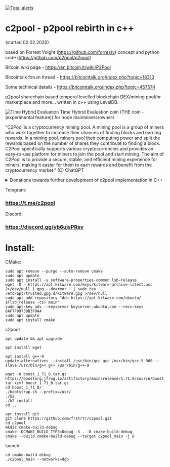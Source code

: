 [![Total alerts](https://img.shields.io/lgtm/alerts/g/frstrtr/c2pool.svg?logo=lgtm&logoWidth=18)](https://lgtm.com/projects/g/frstrtr/c2pool/alerts/)

# c2pool - p2pool rebirth in c++
(started 02.02.2020)

based on Forrest Voight (https://github.com/forrestv) concept and python code (https://github.com/p2pool/p2pool)

Bitcoin wiki page - https://en.bitcoin.it/wiki/P2Pool

Bitcointalk forum thread - https://bitcointalk.org/index.php?topic=18313

Some technical details - https://bitcointalk.org/index.php?topic=457574

p2pool sharechain based temporal levelled blockchain DEX/mining pool/hr marketplace and more... written in c++ using LevelDB.

![Time Hybrid Evaluation](/doc/concepts/THE%20coin.png)
Time Hybrid Evaluation coin (THE coin - (experimental feature)) for node maintainers/owners

"C2Pool is a cryptocurrency mining pool. A mining pool is a group of miners who work together to increase their chances of finding blocks and earning rewards. In a mining pool, miners pool their computing power and split the rewards based on the number of shares they contribute to finding a block. C2Pool specifically supports various cryptocurrencies and provides an easy-to-use platform for miners to join the pool and start mining. The aim of C2Pool is to provide a secure, stable, and efficient mining experience for miners, making it easier for them to earn rewards and benefit from the cryptocurrency market." (C) ChatGPT

<details>
  
  <summary>Donations towards further development of с2pool implementation in C++</summary>

  
BTC:

### 1C2PooLktmeKwx7Sp7aRoDiyUy3y7TMofw

DGB:

### DJKrhVNZtTggUFHJ4CKCkmyWDSRUewyqm3

Dogecoin:

### DF4FSgY3f2ThkNK7HpQtHNcSoyrB1bQaMN

Chia (XCH):

### xch120duz2pn97053lrd0ym4vxqe4hlv2awslc9pf4ld5vf7nvagv46s2t0azk
  
DASH:

### XcSyqMKS1KWNnQ7nH335oiqrqvMiqXuHRw

</details>

Telegram:

### https://t.me/c2pool

Discord:

### https://discord.gg/yb6ujsPRsv

# Install:
CMake:
```
sudo apt remove --purge --auto-remove cmake
sudo apt update
sudo apt install -y software-properties-common lsb-release
wget -O - https://apt.kitware.com/keys/kitware-archive-latest.asc 2>/dev/null | gpg --dearmor - | sudo tee /etc/apt/trusted.gpg.d/kitware.gpg >/dev/null
sudo apt-add-repository "deb https://apt.kitware.com/ubuntu/ $(lsb_release -cs) main"
sudo apt-key adv --keyserver keyserver.ubuntu.com --recv-keys 6AF7F09730B3F0A4
sudo apt update
sudo apt install cmake
```
<!-- c2pool
```

sudo apt-get update
sudo apt-get install libleveldb-dev
sudo apt install gcc-8 g++-8
sudo update-alternatives --install /usr/bin/gcc gcc /usr/bin/gcc-8 800 --slave /usr/bin/g++ g++ /usr/bin/g++-8
sudo apt-get install -yq libboost-filesystem1.71-dev && sudo apt-get install -yq libboost1.71-all-dev
sudo apt install git

git clone https://github.com/frstrtr/c2pool.git
cd c2pool
git pull
mkdir cmake-build-debug
cmake -DCMAKE_BUILD_TYPE=Debug -S . -B cmake-build-debug
cmake --build cmake-build-debug --target c2pool_main -j 6
``` -->
c2pool
```
apt update && apt upgrade

apt install wget

apt install g++-9
update-alternatives --install /usr/bin/gcc gcc /usr/bin/gcc-9 900 --slave /usr/bin/g++ g++ /usr/bin/g++-9

wget -O boost_1_71_0.tar.gz https://boostorg.jfrog.io/artifactory/main/release/1.71.0/source/boost_1_71_0.tar.gz
tar xzvf boost_1_71_0.tar.gz
cd boost_1_71_0/
./bootstrap.sh --prefix=/usr/
./b2
./b2 install
cd ..

apt install git
git clone https://github.com/frstrtr/c2pool.git
cd c2pool
mkdir cmake-build-debug
cmake -DCMAKE_BUILD_TYPE=Debug -S . -B cmake-build-debug
cmake --build cmake-build-debug --target c2pool_main -j 6
```

launch
```
cd cmake-build-debug
./c2pool_main --networks=dgb
```
